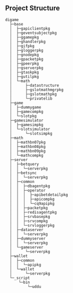 ## Project Structure
	digame
      ├─base
      │  ├─gapiclientpkg   
      │  ├─geventsubjectpkg
      │  ├─ggamepkg        
      │  ├─ghandlerpkg     
      │  ├─gifpkg
      │  ├─gloggerpkg
      │  ├─gnodepkg
      │  ├─gpacketpkg
      │  ├─gpeerpkg
      │  ├─gserverpkg
      │  ├─gtaskpkg
      │  ├─gutilpkg
      │  └─math
      │      ├─datastructure
      │      ├─gslotmathmgrpkg
      │      ├─gslotmathpkg
      │      └─privatelib
      ├─game
      │  ├─dummygame
      │  ├─gamecompkg
      │  └─slotpkg
      ├─gamesimulator
      │  ├─gamesimpkg
      │  └─slotsimulator
      │      └─slotsimpkg
      ├─math
      │  ├─mathbn07pkg
      │  ├─mathbn08pkg
      │  ├─mathbn09pkg
      │  └─mathcompkg
      ├─server
      │  ├─betquery
      │  │  └─serverpkg
      │  ├─betsync
      │  │  └─serverpkg
      │  ├─common
      │  │  ├─dbagentpkg
      │  │  ├─operator
      │  │  │  ├─apibetdetailpkg
      │  │  │  ├─apicompkg
      │  │  │  └─cq9apipkg
      │  │  ├─packetpkg
      │  │  ├─redisagentpkg
      │  │  ├─srvbasepkg
      │  │  ├─srvcompkg
      │  │  └─srvloggerpkg
      │  ├─dataserver
      │  │  └─serverpkg
      │  ├─dummyserver
      │  │  └─serverpkg
      │  └─gameserver
      │      └─serverpkg
      ├─wallet
      │  ├─common
      │  │  └─apipkg
      │  └─wallet
      │      └─serverpkg
      └─_script
          └─bin
              └─uddu